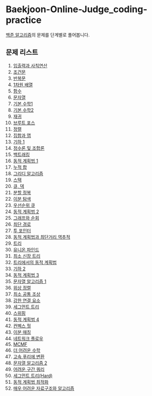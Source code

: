 # Baekjoon-Online-Judge_coding-practice

[백준 알고리즘](https://www.acmicpc.net/)의 문제를 단계별로 풀어봅니다.

## 문제 리스트

1. [입출력과 사칙연산](https://www.acmicpc.net/step/1)
2. [조건문](https://www.acmicpc.net/step/4)
3. [반복문](https://www.acmicpc.net/step/3)
4. [1차원 배열](https://www.acmicpc.net/step/6)
5. [함수](https://www.acmicpc.net/step/5)
6. [문자열](https://www.acmicpc.net/step/7)
7. [기본 수학1](https://www.acmicpc.net/step/8)
8. [기본 수학2](https://www.acmicpc.net/step/10)
9. [재귀](https://www.acmicpc.net/step/19)
10. [브루트 포스](https://www.acmicpc.net/step/22)
11. [정렬](https://www.acmicpc.net/step/9)
12. [집합과 맵](https://www.acmicpc.net/step/49)
13. [기하 1]()
14. [정수론 및 조합론]()
15. [백트래킹]()
16. [동적 계획법 1]()
17. [누적 합]()
18. [그리디 알고리즘]()
19. [스택]()
20. [큐, 덱]()
21. [분할 정복]()
22. [이분 탐색]()
23. [우선순위 큐]()
24. [동적 계획법 2]()
25. [그래프와 순회]()
26. [최단 경로]()
27. [투 포인터]()
28. [동적 계획법과 최단거리 역추적]()
29. [트리]()
30. [유니온 파인드]()
31. [최소 신장 트리]()
32. [트리에서의 동적 계획법]()
33. [기하 2]()
34. [동적 계획법 3]()
35. [문자열 알고리즘 1]()
36. [위상 정렬]()
37. [최소 공통 조상]()
38. [강한 연결 요소]()
39. [세그먼트 트리]()
40. [스위핑]()
41. [동적 계획법 4]()
42. [컨벡스 헐]()
43. [이분 매칭]()
44. [네트워크 플로우]()
45. [MCMF]()
46. [더 어려운 수학]()
47. [고속 푸리에 변환]()
48. [문자열 알고리즘 2]()
49. [어려운 구간 쿼리]()
50. [세그먼트 트리(Hard)]()
51. [동적 계획법 최적화]()
52. [매우 어려운 자료구조와 알고리즘]()
